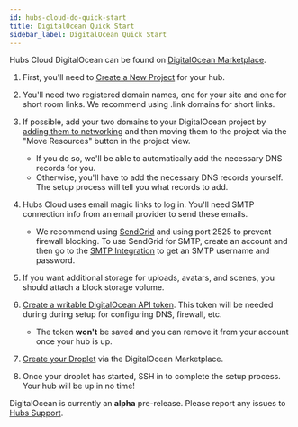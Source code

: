 ```yaml
---
id: hubs-cloud-do-quick-start
title: DigitalOcean Quick Start
sidebar_label: DigitalOcean Quick Start
---
```


Hubs Cloud DigitalOcean can be found on [DigitalOcean Marketplace](https://marketplace.digitalocean.com/apps/hubs-cloud-personal).

1. First, you'll need to [Create a New Project](https://cloud.digitalocean.com/projects/new) for your hub.

2. You'll need two registered domain names, one for your site and one for short room links. We recommend using .link domains for short links.

3. If possible, add your two domains to your DigitalOcean project by [adding them to networking](https://cloud.digitalocean.com/networking/domains) and then moving them to the project via the "Move Resources" button in the project view. 
    - If you do so, we'll be able to automatically add the necessary DNS records for you.
    - Otherwise, you'll have to add the necessary DNS records yourself. The setup process will tell you what records to add.

4. Hubs Cloud uses email magic links to log in. You'll need SMTP connection info from an email provider to send these emails.
    - We recommend using [SendGrid](https://www.sendgrid.com) and using port 2525 to prevent firewall blocking. To use SendGrid for SMTP, create an account and then go to the [SMTP Integration](https://app.sendgrid.com/guide/integrate/langs/smtp) to get an SMTP username and password.

5. If you want additional storage for uploads, avatars, and scenes, you should attach a block storage volume.

6. [Create a writable DigitalOcean API token](https://cloud.digitalocean.com/account/api/tokens/new). This token will be needed during during setup for configuring DNS, firewall, etc.
    - The token **won't** be saved and you can remove it from your account once your hub is up.

7. [Create your Droplet](https://marketplace.digitalocean.com/apps/hubs-cloud-personal) via the DigitalOcean Marketplace.

8. Once your droplet has started, SSH in to complete the setup process. Your hub will be up in no time!

DigitalOcean is currently an **alpha** pre-release. Please report any issues to [Hubs Support](mailto:hubs@mozilla.com).

